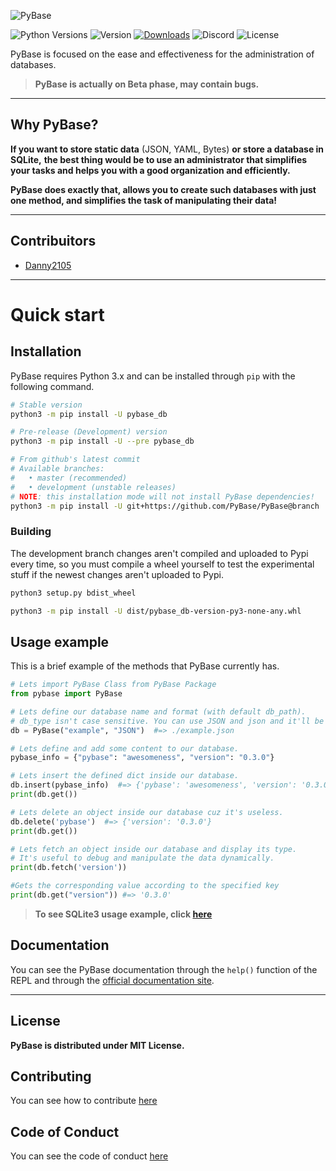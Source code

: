 ![PyBase](https://socialify.git.ci/PyBase/PyBase/image?description=1&descriptionEditable=Python%20DataBase%20Manager%20for%20multiple%20filetypes%20including%20SQLite3.&font=Inter&forks=1&issues=1&logo=https%3A%2F%2Fiili.io%2FFEHkLg.png&pattern=Circuit%20Board&stargazers=1&theme=Light)

![Python Versions](https://img.shields.io/pypi/pyversions/pybase-db)
![Version](https://img.shields.io/pypi/v/pybase-db?color=green&label=version)
[![Downloads](https://pepy.tech/badge/pybase-db)](https://pepy.tech/project/pybase-db)
![Discord](https://img.shields.io/discord/779841556215627776?color=008aff&label=support&logo=discord&style=flat-square)
![License](https://img.shields.io/pypi/l/pybase-db)

PyBase is focused on the ease and effectiveness for the administration of databases.

> **PyBase is actually on Beta phase, may contain bugs.**

------

## Why PyBase?
**If you want to store static data** (JSON, YAML, Bytes) **or store a database in SQLite,**
**the best thing would be to use an administrator that simplifies your tasks and
helps you with a good organization and efficiently.**

**PyBase does exactly that, allows you to create such databases with
just one method, and simplifies the task of manipulating their data!**

------

## Contribuitors
- [Danny2105](https://github.com/Danny2105)

------

# Quick start
## Installation
PyBase requires Python 3.x and can be installed through `pip` with the following command.
```sh
# Stable version
python3 -m pip install -U pybase_db

# Pre-release (Development) version
python3 -m pip install -U --pre pybase_db

# From github's latest commit
# Available branches:
#   • master (recommended)
#   • development (unstable releases)
# NOTE: this installation mode will not install PyBase dependencies!
python3 -m pip install -U git+https://github.com/PyBase/PyBase@branch
```

### Building
The development branch changes aren't compiled and uploaded to Pypi every time,
so you must compile a wheel yourself to test the experimental stuff if the newest
changes aren't uploaded to Pypi.
```sh
python3 setup.py bdist_wheel

python3 -m pip install -U dist/pybase_db-version-py3-none-any.whl
```

## Usage example
This is a brief example of the methods that PyBase currently has.
```py
# Lets import PyBase Class from PyBase Package
from pybase import PyBase

# Lets define our database name and format (with default db_path).
# db_type isn't case sensitive. You can use JSON and json and it'll be valid.
db = PyBase("example", "JSON")  #=> ./example.json

# Lets define and add some content to our database.
pybase_info = {"pybase": "awesomeness", "version": "0.3.0"}

# Lets insert the defined dict inside our database.
db.insert(pybase_info)  #=> {'pybase': 'awesomeness', 'version': '0.3.0'}
print(db.get())

# Lets delete an object inside our database cuz it's useless.
db.delete('pybase')  #=> {'version': '0.3.0'}
print(db.get())

# Lets fetch an object inside our database and display its type.
# It's useful to debug and manipulate the data dynamically.
print(db.fetch('version'))

#Gets the corresponding value according to the specified key
print(db.get("version")) #=> '0.3.0'
```

> **To see SQLite3 usage example, click [here](./examples/pysql_usage.py)**

## Documentation
You can see the PyBase documentation through the `help()` function of the REPL
and through the [official documentation site](https://pybase.github.io/).

------

## License
**PyBase is distributed under MIT License.**

## Contributing
You can see how to contribute [here](./CONTRIBUTING.md)

## Code of Conduct
You can see the code of conduct [here](./CODE_OF_CONDUCT.md)
